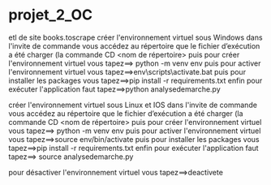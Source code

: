 # projet_2_OC
etl de site books.toscrape
créer l'environnement virtuel sous Windows
dans l'invite de commande vous accédez au répertoire que le fichier d’exécution  a été charger (la commande CD <nom de répertoire>
puis pour créer  l'environnement virtuel vous tapez==> python -m venv env
puis pour activer  l'environnement virtuel vous tapez==>env\scripts\activate.bat
puis pour installer les packages  vous tapez==>pip install -r requirements.txt
enfin pour exécuter l'application faut tapez==>python analysedemarche.py

créer l'environnement virtuel sous Linux et IOS
dans l'invite de commande vous accédez au répertoire que le fichier d’exécution  a été charger (la commande CD <nom de répertoire>
puis pour créer  l'environnement virtuel vous tapez==> python -m venv env
puis pour activer  l'environnement virtuel vous tapez==>source env/bin/activate 
puis pour installer les packages  vous tapez==>pip install -r requirements.txt
enfin pour exécuter l'application faut tapez==> source analysedemarche.py

pour désactiver  l'environnement virtuel  vous tapez==>deactivete
